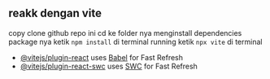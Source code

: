 ## reakk dengan vite 

copy clone github repo ini 
cd ke folder nya 
menginstall dependencies package nya ketik ```npm install``` di terminal
running ketik ```npx vite``` di terminal



- [@vitejs/plugin-react](https://github.com/vitejs/vite-plugin-react/blob/main/packages/plugin-react/README.md) uses [Babel](https://babeljs.io/) for Fast Refresh
- [@vitejs/plugin-react-swc](https://github.com/vitejs/vite-plugin-react-swc) uses [SWC](https://swc.rs/) for Fast Refresh
